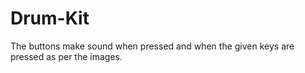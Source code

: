 # Drum-Kit
The buttons make sound when pressed and when the given keys are pressed as per the images.
